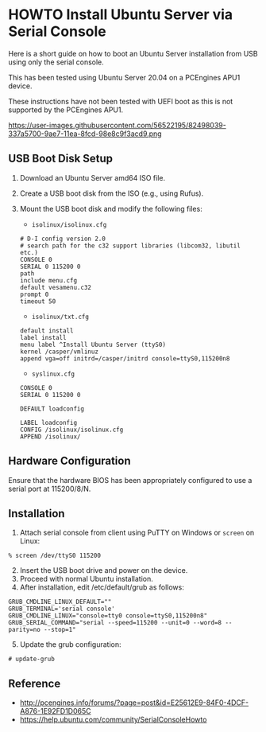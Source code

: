 HOWTO Install Ubuntu Server via Serial Console
==============================================

Here is a short guide on how to boot an Ubuntu Server installation from USB using only the serial console.

This has been tested using Ubuntu Server 20.04 on a PCEngines APU1 device.

These instructions have not been tested with UEFI boot as this is not supported by the PCEngines APU1.

https://user-images.githubusercontent.com/56522195/82498039-337a5700-9ae7-11ea-8fcd-98e8c9f3acd9.png

USB Boot Disk Setup
-------------------

1. Download an Ubuntu Server amd64 ISO file.
2. Create a USB boot disk from the ISO (e.g., using Rufus).
3. Mount the USB boot disk and modify the following files:

	- `isolinux/isolinux.cfg`

	```
    # D-I config version 2.0
    # search path for the c32 support libraries (libcom32, libutil etc.)
    CONSOLE 0
    SERIAL 0 115200 0
    path 
    include menu.cfg
    default vesamenu.c32
    prompt 0
    timeout 50
	```

	- `isolinux/txt.cfg`

	```
    default install
    label install
    menu label ^Install Ubuntu Server (ttyS0)
    kernel /casper/vmlinuz
    append vga=off initrd=/casper/initrd console=ttyS0,115200n8 
	```

	- `syslinux.cfg`

	```
    CONSOLE 0
    SERIAL 0 115200 0

    DEFAULT loadconfig

    LABEL loadconfig
    CONFIG /isolinux/isolinux.cfg
    APPEND /isolinux/
	```


Hardware Configuration
----------------------

Ensure that the hardware BIOS has been appropriately configured to use a serial
port at 115200/8/N.


Installation
------------
1. Attach serial console from client using PuTTY on Windows or `screen` on Linux:

```
% screen /dev/ttyS0 115200
```

2. Insert the USB boot drive and power on the device.
3. Proceed with normal Ubuntu installation.
4. After installation, edit /etc/default/grub as follows:

```
GRUB_CMDLINE_LINUX_DEFAULT=""
GRUB_TERMINAL='serial console'
GRUB_CMDLINE_LINUX="console=tty0 console=ttyS0,115200n8"
GRUB_SERIAL_COMMAND="serial --speed=115200 --unit=0 --word=8 --parity=no --stop=1"
```

5. Update the grub configuration:

```
# update-grub
```

Reference
---------
- http://pcengines.info/forums/?page=post&id=E25612E9-84F0-4DCF-A876-1E92FD1D065C
- https://help.ubuntu.com/community/SerialConsoleHowto
